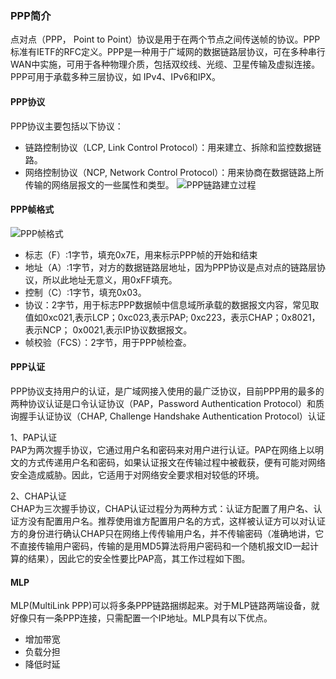 ### PPP简介

点对点（PPP， Point to Point）协议是用于在两个节点之间传送帧的协议。PPP标准有IETF的RFC定义。PPP是一种用于广域网的数据链路层协议，可在多种串行WAN中实施，可用于各种物理介质，包括双绞线、光缆、卫星传输及虚拟连接。PPP可用于承载多种三层协议，如 IPv4、IPv6和IPX。

#### PPP协议  
PPP协议主要包括以下协议： 
- 链路控制协议（LCP, Link Control Protocol）：用来建立、拆除和监控数据链路。
- 网络控制协议（NCP, Network Control Protocol）：用来协商在数据链路上所传输的网络层报文的一些属性和类型。
![PPP链路建立过程](https://ss0.bdstatic.com/70cFvHSh_Q1YnxGkpoWK1HF6hhy/it/u=1312658320,385303298&fm=15&gp=0.jpg)



#### PPP帧格式  
![PPP帧格式](https://ss2.bdstatic.com/70cFvnSh_Q1YnxGkpoWK1HF6hhy/it/u=2679931486,1789829540&fm=15&gp=0.jpg)

- 标志（F）:1字节，填充0x7E，用来标示PPP帧的开始和结束  
- 地址（A）:1字节，对方的数据链路层地址，因为PPP协议是点对点的链路层协议，所以此地址无意义，用0xFF填充。  
- 控制（C）:1字节，填充0x03。
- 协议：2字节，用于标志PPP数据帧中信息域所承载的数据报文内容，常见取值如0xc021,表示LCP；0xc023,表示PAP; 0xc223，表示CHAP；0x8021，表示NCP； 0x0021,表示IP协议数据报文。
- 帧校验（FCS）：2字节，用于PPP帧检查。  

#### PPP认证  
PPP协议支持用户的认证，是广域网接入使用的最广泛协议，目前PPP用的最多的两种协议认证是口令认证协议（PAP，Password Authentication Protocol）和质询握手认证协议（CHAP, Challenge  Handshake Authentication Protocol）认证  

1、PAP认证  
PAP为两次握手协议，它通过用户名和密码来对用户进行认证。PAP在网络上以明文的方式传递用户名和密码，如果认证报文在传输过程中被截获，便有可能对网络安全造成威胁。因此，它适用于对网络安全要求相对较低的环境。

2、CHAP认证  
CHAP为三次握手协议，CHAP认证过程分为两种方式：认证方配置了用户名、认证方没有配置用户名。推荐使用谁方配置用户名的方式，这样被认证方可以对认证方的身份进行确认CHAP只在网络上传传输用户名，并不传输密码（准确地讲，它不直接传输用户密码，传输的是用MD5算法将用户密码和一个随机报文ID一起计算的结果），因此它的安全性要比PAP高，其工作过程如下图。


#### MLP  
MLP(MultiLink PPP)可以将多条PPP链路捆绑起来。对于MLP链路两端设备，就好像只有一条PPP连接，只需配置一个IP地址。MLP具有以下优点。
- 增加带宽  
- 负载分担  
- 降低时延  











